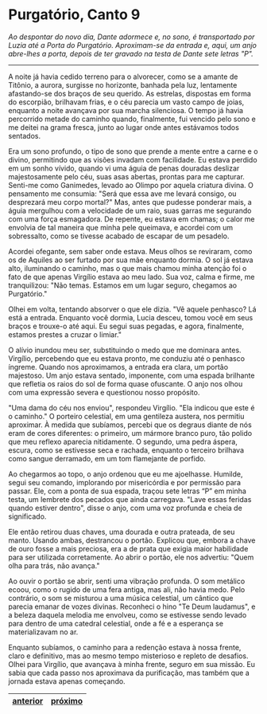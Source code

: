 # Purgatório, Canto 9

_Ao despontar do novo dia, Dante adormece e, no sono, é transportado por Luzia até a Porta do Purgatório. Aproximam-se da entrada e, aqui, um anjo abre-lhes a porta, depois de ter gravado na testa de Dante sete letras "P"._

---

A noite já havia cedido terreno para o alvorecer, como se a amante de Titônio, a aurora, surgisse no horizonte, banhada pela luz, lentamente afastando-se dos braços de seu querido. As estrelas, dispostas em forma do escorpião, brilhavam frias, e o céu parecia um vasto campo de joias, enquanto a noite avançava por sua marcha silenciosa. O tempo já havia percorrido metade do caminho quando, finalmente, fui vencido pelo sono e me deitei na grama fresca, junto ao lugar onde antes estávamos todos sentados. 

Era um sono profundo, o tipo de sono que prende a mente entre a carne e o divino, permitindo que as visões invadam com facilidade. Eu estava perdido em um sonho vívido, quando vi uma águia de penas douradas deslizar majestosamente pelo céu, suas asas abertas, prontas para me capturar. Senti-me como Ganimedes, levado ao Olimpo por aquela criatura divina. O pensamento me consumia: "Será que essa ave me levará consigo, ou desprezará meu corpo mortal?" Mas, antes que pudesse ponderar mais, a águia mergulhou com a velocidade de um raio, suas garras me segurando com uma força esmagadora. De repente, eu estava em chamas; o calor me envolvia de tal maneira que minha pele queimava, e acordei com um sobressalto, como se tivesse acabado de escapar de um pesadelo.

Acordei ofegante, sem saber onde estava. Meus olhos se reviraram, como os de Aquiles ao ser furtado por sua mãe enquanto dormia. O sol já estava alto, iluminando o caminho, mas o que mais chamou minha atenção foi o fato de que apenas Virgílio estava ao meu lado. Sua voz, calma e firme, me tranquilizou: "Não temas. Estamos em um lugar seguro, chegamos ao Purgatório." 

Olhei em volta, tentando absorver o que ele dizia. "Vê aquele penhasco? Lá está a entrada. Enquanto você dormia, Lucia desceu, tomou você em seus braços e trouxe-o até aqui. Eu segui suas pegadas, e agora, finalmente, estamos prestes a cruzar o limiar."

O alívio inundou meu ser, substituindo o medo que me dominara antes. Virgílio, percebendo que eu estava pronto, me conduziu até o penhasco íngreme. Quando nos aproximamos, a entrada era clara, um portão majestoso. Um anjo estava sentado, imponente, com uma espada brilhante que refletia os raios do sol de forma quase ofuscante. O anjo nos olhou com uma expressão severa e questionou nosso propósito.

"Uma dama do céu nos enviou", respondeu Virgílio. "Ela indicou que este é o caminho." O porteiro celestial, em uma gentileza austera, nos permitiu aproximar. À medida que subíamos, percebi que os degraus diante de nós eram de cores diferentes: o primeiro, um mármore branco puro, tão polido que meu reflexo aparecia nitidamente. O segundo, uma pedra áspera, escura, como se estivesse seca e rachada, enquanto o terceiro brilhava como sangue derramado, em um tom flamejante de porfido.

Ao chegarmos ao topo, o anjo ordenou que eu me ajoelhasse. Humilde, segui seu comando, implorando por misericórdia e por permissão para passar. Ele, com a ponta de sua espada, traçou sete letras “P” em minha testa, um lembrete dos pecados que ainda carregava. "Lave essas feridas quando estiver dentro", disse o anjo, com uma voz profunda e cheia de significado.

Ele então retirou duas chaves, uma dourada e outra prateada, de seu manto. Usando ambas, destrancou o portão. Explicou que, embora a chave de ouro fosse a mais preciosa, era a de prata que exigia maior habilidade para ser utilizada corretamente. Ao abrir o portão, ele nos advertiu: "Quem olha para trás, não avança."

Ao ouvir o portão se abrir, senti uma vibração profunda. O som metálico ecoou, como o rugido de uma fera antiga, mas ali, não havia medo. Pelo contrário, o som se misturou a uma música celestial, um cântico que parecia emanar de vozes divinas. Reconheci o hino "Te Deum laudamus", e a beleza daquela melodia me envolveu, como se estivesse sendo levado para dentro de uma catedral celestial, onde a fé e a esperança se materializavam no ar.

Enquanto subíamos, o caminho para a redenção estava à nossa frente, claro e definitivo, mas ao mesmo tempo misterioso e repleto de desafios. Olhei para Virgílio, que avançava à minha frente, seguro em sua missão. Eu sabia que cada passo nos aproximava da purificação, mas também que a jornada estava apenas começando.

| [anterior](/b_purgatorio/8/README.md) | [próximo](/b_purgatorio/10/README.md) |
|----------|---------|